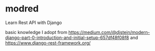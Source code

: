 # modred
Learn Rest API with Django

basic knowledge I adopt from https://medium.com/@djstein/modern-django-part-0-introduction-and-initial-setup-657df48f08f8 and https://www.django-rest-framework.org/
